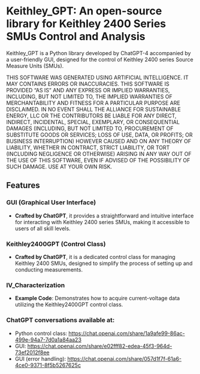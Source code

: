 # Keithley_GPT: An open-source library for Keithley 2400 Series SMUs Control and Analysis

Keithley_GPT is a Python library developed by ChatGPT-4 accompanied by a user-friendly GUI, designed for the control of Keithley 2400 series Source Measure Units (SMUs).

THIS SOFTWARE WAS GENERATED USING ARTIFICIAL INTELLIGENCE. IT MAY CONTAINS ERRORS OR INACCURACIES. THIS SOFTWARE IS PROVIDED “AS IS” AND ANY EXPRESS OR IMPLIED WARRANTIES, INCLUDING, BUT NOT LIMITED TO, THE IMPLIED WARRANTIES OF MERCHANTABILITY AND FITNESS FOR A PARTICULAR PURPOSE ARE DISCLAIMED. IN NO EVENT SHALL THE ALLIANCE FOR SUSTAINABLE ENERGY, LLC OR THE CONTRIBUTORS BE LIABLE FOR ANY DIRECT, INDIRECT, INCIDENTAL, SPECIAL, EXEMPLARY, OR CONSEQUENTIAL DAMAGES (INCLUDING, BUT NOT LIMITED TO, PROCUREMENT OF SUBSTITUTE GOODS OR SERVICES; LOSS OF USE, DATA, OR PROFITS; OR BUSINESS INTERRUPTION) HOWEVER CAUSED AND ON ANY THEORY OF LIABILITY, WHETHER IN CONTRACT, STRICT LIABILITY, OR TORT (INCLUDING NEGLIGENCE OR OTHERWISE) ARISING IN ANY WAY OUT OF THE USE OF THIS SOFTWARE, EVEN IF ADVISED OF THE POSSIBILITY OF SUCH DAMAGE. USE AT YOUR OWN RISK.

## Features

### GUI (Graphical User Interface)
- **Crafted by ChatGPT**, it provides a straightforward and intuitive interface for interacting with Keithley 2400 series SMUs, making it accessible to users of all skill levels.

### Keithley2400GPT (Control Class)
- **Crafted by ChatGPT**, it is a dedicated control class for managing Keithley 2400 SMUs, designed to simplify the process of setting up and conducting measurements.

### IV_Characterization
- **Example Code**: Demonstrates how to acquire current-voltage data utilizing the Keithley2400GPT control class.

### ChatGPT conversations available at: 
- Python control class: https://chat.openai.com/share/1a9afe99-86ac-499e-94a7-7d0a1a84aa23
- GUI: https://chat.openai.com/share/e02fff82-edea-45f3-964d-73ef2012f8ee
- GUI (error handling): https://chat.openai.com/share/057d1f7f-61a6-4ce0-9371-8f5b5267625c
